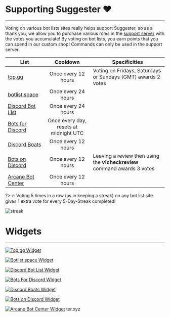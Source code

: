 
# Supporting Suggester ❤
---

Voting on various bot lists sites really helps support Suggester, so as a thank you, we allow you to purchase various roles in the [support server](https://suggester.js.org/support) with the votes you accumulate! By voting on bot lists, you earn points that you can spend in our custom shop!
Commands can only be used in the support server.


| List                                                                               |                Cooldown                      |  Specificities       |
|------------------------------------------------------------------------------------|:--------------------------------------------:|----------------------|
|  [top.gg](https://top.gg/bot/564426594144354315/vote)                              | Once every 12 hours                          | Voting on Fridays, Saturdays or Sundays (GMT) awards 2 votes
|  [botlist.space](https://botlist.space/bot/564426594144354315/upvote)              | Once every 24 hours                          |
|  [Discord Bot List](https://discordbotlist.com/bots/564426594144354315/upvote)     | Once every 24 hours                          |
|  [Bots for Discord](https://botsfordiscord.com/bot/564426594144354315/vote)        | Once every day, resets at midnight UTC       | 
|  [Discord Boats](https://discord.boats/bot/564426594144354315/vote)                | Once every 12 hours |
|  [Bots on Discord](https://bots.ondiscord.xyz/bots/564426594144354315/review)      | Once every 12 hours | Leaving a review then using the **v!checkreview** command awards 3 votes 
|  [Arcane Bot Center](https://arcane-botcenter.xyz/bot/564426594144354315)          | Once every 12 hours |

?> 🔥 Voting 5 times in a row (as in keeping a streak) on any bot list site gives 1 extra vote for every 5-Day-Streak completed!

![streak](https://media3.giphy.com/media/443kbHqcFFwOvTuAWf/giphy.gif)



# Widgets
---
[![Top.gg Widget](https://discordbots.org/api/widget/564426594144354315.svg)](https://discordbots.org/bot/564426594144354315)

[![Botlist.space Widget](https://api.botlist.space/widget/564426594144354315/2)](https://botlist.space/bot/564426594144354315?utm_source=bls&utm_medium=widget&utm_campaign=564426594144354315)

[![Discord Bot List Widget](https://discordbotlist.com/bots/564426594144354315/widget)](https://discordbotlist.com/bots/564426594144354315)

[![Bots For Discord Widget](https://botsfordiscord.com/api/bot/564426594144354315/widget)](https://botsfordiscord.com/bots/564426594144354315)

[![Discord Boats Widget](https://discord.boats/api/widget/564426594144354315)](https://discord.boats/bot/564426594144354315)

[![Bots on Discord Widget](https://bots.ondiscord.xyz/bots/564426594144354315/embed?showGuilds=true)](https://bots.ondiscord.xyz/bots/564426594144354315)

[![Arcane Bot Center Widget](https://arcane-center.xyz/widget/564426594144354315.svg)](https://arcane-botcenter.xyz/bot/564426594144354315)
ter.xyz
